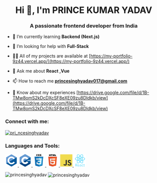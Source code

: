  <h1 align="center">Hi 👋, I'm PRINCE KUMAR YADAV</h1>
<h3 align="center">A passionate frontend developer from India</h3>

- 🌱 I’m currently learning **Backend (Next.js)**

- 🤝 I’m looking for help with **Full-Stack**

- 👨‍💻 All of my projects are available at [https://my-portfolio-9z44.vercel.app/](https://my-portfolio-9z44.vercel.app/)

- 💬 Ask me about **React ,Vue**

- 📫 How to reach me **princesinghyadav017@gmail.com**

- 📄 Know about my experiences [https://drive.google.com/file/d/1B-TMw8omS2kDcDXcSF8eXE09zu8Dldkb/view](https://drive.google.com/file/d/1B-TMw8omS2kDcDXcSF8eXE09zu8Dldkb/view)

<h3 align="left">Connect with me:</h3>
<p align="left">
<a href="https://instagram.com/pri_ncesinghyadav" target="blank"><img align="center" src="https://raw.githubusercontent.com/rahuldkjain/github-profile-readme-generator/master/src/images/icons/Social/instagram.svg" alt="pri_ncesinghyadav" height="30" width="40" /></a>
</p>

<h3 align="left">Languages and Tools:</h3>
<p align="left"> <a href="https://www.cprogramming.com/" target="_blank" rel="noreferrer"> <img src="https://raw.githubusercontent.com/devicons/devicon/master/icons/c/c-original.svg" alt="c" width="40" height="40"/> </a> <a href="https://www.w3schools.com/cpp/" target="_blank" rel="noreferrer"> <img src="https://raw.githubusercontent.com/devicons/devicon/master/icons/cplusplus/cplusplus-original.svg" alt="cplusplus" width="40" height="40"/> </a> <a href="https://www.w3schools.com/css/" target="_blank" rel="noreferrer"> <img src="https://raw.githubusercontent.com/devicons/devicon/master/icons/css3/css3-original-wordmark.svg" alt="css3" width="40" height="40"/> </a> <a href="https://www.w3.org/html/" target="_blank" rel="noreferrer"> <img src="https://raw.githubusercontent.com/devicons/devicon/master/icons/html5/html5-original-wordmark.svg" alt="html5" width="40" height="40"/> </a> <a href="https://developer.mozilla.org/en-US/docs/Web/JavaScript" target="_blank" rel="noreferrer"> <img src="https://raw.githubusercontent.com/devicons/devicon/master/icons/javascript/javascript-original.svg" alt="javascript" width="40" height="40"/> </a> <a href="https://reactjs.org/" target="_blank" rel="noreferrer"> <img src="https://raw.githubusercontent.com/devicons/devicon/master/icons/react/react-original-wordmark.svg" alt="react" width="40" height="40"/> </a> </p>

<p><img align="left" src="https://github-readme-stats.vercel.app/api/top-langs?username=princesinghyadav&show_icons=true&locale=en&layout=compact" alt="princesinghyadav" /></p>

<p>&nbsp;<img align="center" src="https://github-readme-stats.vercel.app/api?username=princesinghyadav&show_icons=true&locale=en" alt="princesinghyadav" /></p>
